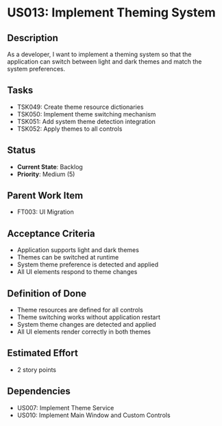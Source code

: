 # US013: Implement Theming System

## Description
As a developer, I want to implement a theming system so that the application can switch between light and dark themes and match the system preferences.

## Tasks
- TSK049: Create theme resource dictionaries
- TSK050: Implement theme switching mechanism
- TSK051: Add system theme detection integration
- TSK052: Apply themes to all controls

## Status
- **Current State**: Backlog
- **Priority**: Medium (5)

## Parent Work Item
- FT003: UI Migration

## Acceptance Criteria
- Application supports light and dark themes
- Themes can be switched at runtime
- System theme preference is detected and applied
- All UI elements respond to theme changes

## Definition of Done
- Theme resources are defined for all controls
- Theme switching works without application restart
- System theme changes are detected and applied
- All UI elements render correctly in both themes

## Estimated Effort
- 2 story points

## Dependencies
- US007: Implement Theme Service
- US010: Implement Main Window and Custom Controls
